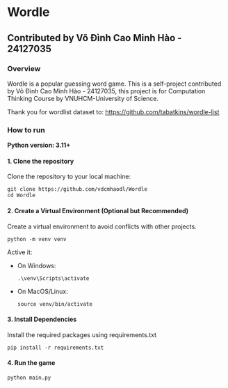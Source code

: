 # Wordle
## Contributed by Võ Đình Cao Minh Hào - 24127035
### Overview
Wordle is a popular guessing word game. This is a self-project contributed by Võ Đình Cao Minh Hào - 24127035, this project is for Computation Thinking Course by VNUHCM-University of Science.

Thank you for wordlist dataset to: https://github.com/tabatkins/wordle-list

### How to run

**Python version: 3.11+**

#### 1. Clone the repository 

Clone the repository to your local machine:
```
git clone https://github.com/vdcmhaodl/Wordle
cd Wordle
```
#### 2. Create a Virtual Environment (Optional but Recommended)
Create a virtual environment to avoid conflicts with other projects.
```
python -m venv venv
```

Active it:

- On Windows:
    ```
    .\venv\Scripts\activate
    ```
- On MacOS/Linux:
    ```
    source venv/bin/activate
    ```
#### 3. Install Dependencies
Install the required packages using requirements.txt
```
pip install -r requirements.txt
```
#### 4. Run the game
```
python main.py
```